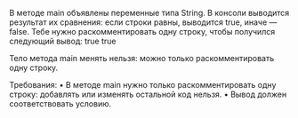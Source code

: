 В методе main объявлены переменные типа String. В консоли выводится результат их сравнения: если строки равны, выводится
true, иначе — false. Тебе нужно раскомментировать одну строку, чтобы получился следующий вывод:
true
true

Тело метода main менять нельзя: можно только раскомментировать одну строку.

Требования:
• В методе main нужно только раскомментировать одну строку: добавлять или изменять остальной код нельзя.
• Вывод должен соответствовать условию.